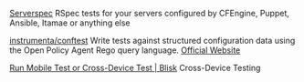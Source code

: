 
[Serverspec](http://serverspec.org/)
RSpec tests for your servers configured by CFEngine, Puppet, Ansible, Itamae or anything else

[instrumenta/conftest](https://github.com/instrumenta/conftest)
Write tests against structured configuration data using the Open Policy Agent Rego query language.
[Official Website](https://conftest.dev)

[Run Mobile Test or Cross-Device Test | Blisk](https://blisk.io)
Cross-Device Testing
